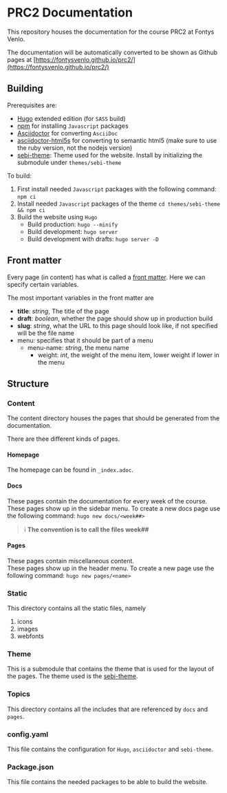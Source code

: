 # PRC2 Documentation

This repository houses the documentation for the course PRC2 at Fontys Venlo.  

The documentation will be automatically converted to be shown as Github pages at [https://fontysvenlo.github.io/prc2/](https://fontysvenlo.github.io/prc2/)

## Building

Prerequisites are:

- [Hugo](https://gohugo.io/) extended edition (for `SASS` build)
- [npm](https://nodejs.org/en/) for installing `Javascript` packages
- [Asciidoctor](https://asciidoctor.org/) for converting `AsciiDoc`
- [asciidoctor-html5s](https://github.com/jirutka/asciidoctor-html5s) for converting to semantic html5 (make sure to use the ruby version, not the nodejs version)
- [sebi-theme](https://github.com/FontysVenlo/sebi-theme): Theme used for the website. Install by initializing the submodule under `themes/sebi-theme`

To build:

1. First install needed `Javascript` packages with the following command: `npm ci`
2. Install needed `Javascript` packages of the theme `cd themes/sebi-theme && npm ci`
2. Build the website using `Hugo`
    - Build production: `hugo --minify`
    - Build development: `hugo server`
    - Build development with drafts: `hugo server -D`

## Front matter

Every page (in content) has what is called a [front matter](https://gohugo.io/content-management/front-matter/). Here we can specify certain variables. 

The most important variables in the front matter are

- **title**: *string*, The title of the page
- **draft**: *boolean*, whether the page should show up in production build 
- **slug**: *string*, what the URL to this page should look like, if not specified will be the file name
- menu: specifies that it should be part of a menu
    - menu-name: *string*, the menu name
        - weight: *int*, the weight of the menu item, lower weight if lower in the menu

## Structure

### Content

The content directory houses the pages that should be generated from the documentation.

There are thee different kinds of pages.

#### Homepage

The homepage can be found in `_index.adoc`.

#### Docs

These pages contain the documentation for every week of the course.  
These pages show up in the sidebar menu.
To create a new docs page use the following command: `hugo new docs/<week##>`

> :information_source: **The convention is to call the files week##**

#### Pages

These pages contain miscellaneous content.  
These pages show up in the header menu.
To create a new page use the following command: `hugo new pages/<name>`

### Static

This directory contains all the static files, namely
1. icons
2. images
3. webfonts

### Theme

This is a submodule that contains the theme that is used for the layout of the pages. The theme used is the [sebi-theme](https://github.com/FontysVenlo/sebi-theme).

### Topics

This directory contains all the includes that are referenced by `docs` and `pages`.

### config.yaml

This file contains the configuration for `Hugo`, `asciidoctor` and `sebi-theme`.

### Package.json

This file contains the needed packages to be able to build the website.